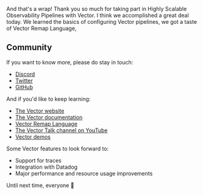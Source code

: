 And that's a wrap! Thank you so much for taking part in Highly Scalable Observability Pipelines with
Vector. I think we accomplished a great deal today. We learned the basics of configuring Vector
pipelines, we got a taste of Vector Remap Language, 

## Community

If you want to know more, please do stay in touch:

* [Discord]
* [Twitter]
* [GitHub]

And if you'd like to keep learning:

* [The Vector website][vector]
* [The Vector documentation][docs]
* [Vector Remap Language][vrl]
* [The Vector Talk channel on YouTube][youtube]
* [Vector demos][demos]

Some Vector features to look forward to:

* Support for traces
* Integration with Datadog
* Major performance and resource usage improvements

Until next time, everyone 💜

[demos]: https://github.com/vectordotdev/vector-demos
[discord]: https://chat.vector.dev
[docs]: https://vector.dev/docs
[github]: https://github.com/vectordotdev
[twitter]: https://twitter.com/vectordotdev
[vector]: https://vector.dev
[vrl]: https://vrl.dev
[youtube]: https://www.youtube.com/channel/UC5ekcXalohohKTfDH5TXnyg